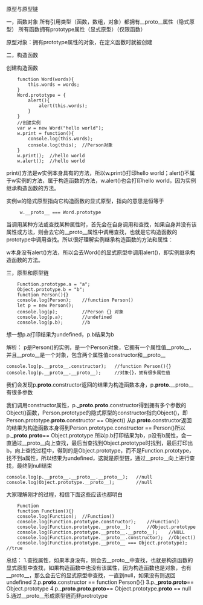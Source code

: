原型与原型链

一，函数对象
    所有引用类型（函数，数组，对象）都拥有__proto__属性（隐式原型）
    所有函数拥有prototype属性（显式原型）（仅限函数）

原型对象：拥有prototype属性的对象，在定义函数时就被创建

二，构造函数

创建构造函数

        function Word(words){
            this.words = words;
        }
        Word.prototype = {
            alert(){
                alert(this.words);
            }
        }
        //创建实例
        var w = new Word("hello world");
        w.print = function(){
            console.log(this.words);
            console.log(this);  //Person对象
        }
        w.print();  //hello world
        w.alert();  //hello world
        
print()方法是w实例本身具有的方法，所以w.print()打印hello world；alert()不属于w实例的方法，属于构造函数的方法，w.alert()也会打印hello world，因为实例继承构造函数的方法。

实例w的隐式原型指向它构造函数的显式原型，指向的意思是恒等于

         w.__proto__ === Word.prototype
         
当调用某种方法或查找某种属性时，首先会在自身调用和查找，如果自身并没有该属性或方法，则会去它的__proto__属性中调用查找，也就是它构造函数的prototype中调用查找。所以很好理解实例继承构造函数的方法和属性：

w本身没有alert()方法，所以会去Word()的显式原型中调用alert()，即实例继承构造函数的方法。

三，原型和原型链

        Function.prototype.a = "a";
        Object.prototype.b = "b";
        function Person(){}
        console.log(Person);    //function Person()
        let p = new Person();
        console.log(p);         //Person {} 对象
        console.log(p.a);       //undefined
        console.log(p.b);       //b

想一想p.a打印结果为undefined，p.b结果为b

解析：
p是Person()的实例，是一个Person对象，它拥有一个属性值__proto__，并且__proto__是一个对象，包含两个属性值constructor和__proto__

    console.log(p.__proto__.constructor);   //function Person(){}
    console.log(p.__proto__.__proto__);     //对象{}，拥有很多属性值
    
我们会发现p.__proto__.constructor返回的结果为构造函数本身，p.__proto__.__proto__有很多参数

我们调用constructor属性，p.___proto__.__proto__.constructor得到拥有多个参数的Object()函数，Person.prototype的隐式原型的constructor指向Object()，即Person.prototype.__proto__.constructor == Object()
从p.__proto__.constructor返回的结果为构造函数本身得到Person.prototype.constructor == Person()所以p.___proto__.__proto__== Object.prototype
所以p.b打印结果为b，p没有b属性，会一直通过__proto__向上查找，最后当查找到Object.prototype时找到，最后打印出b，向上查找过程中，得到的是Object.prototype，而不是Function.prototype，找不到a属性，所以结果为undefined，这就是原型链，通过__proto__向上进行查找，最终到null结束

    console.log(p.__proto__.__proto__.__proto__);   //null
    console.log(Object.prototype.__proto__);        //null
    
大家理解刚才的过程，相信下面这些应该也都明白

        Function
        function Function(){}
        console.log(Function);  //Function()
        console.log(Function.prototype.constructor);    //Function()
        console.log(Function.prototype.__proto__);      //Object.prototype
        console.log(Function.prototype.__proto__.__proto__);    //NULL
        console.log(Function.prototype.__proto__.constructor);  //Object()
        console.log(Function.prototype.__proto__ === Object.prototype); //true

总结：
1.查找属性，如果本身没有，则会去__proto__中查找，也就是构造函数的显式原型中查找，如果构造函数中也没有该属性，因为构造函数也是对象，也有__proto__，那么会去它的显式原型中查找，一直到null，如果没有则返回undefined
2.p.__proto__.constructor  == function Person(){}
3.p.___proto__.__proto__== Object.prototype
4.p.___proto__.__proto__.__proto__== Object.prototype.__proto__ == null
5.通过__proto__形成原型链而非protrotype


